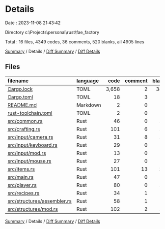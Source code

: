 # Details

Date : 2023-11-08 21:43:42

Directory c:\\Projects\\personal\\rust\\fae_factory

Total : 16 files,  4349 codes, 36 comments, 520 blanks, all 4905 lines

[Summary](results.md) / Details / [Diff Summary](diff.md) / [Diff Details](diff-details.md)

## Files
| filename | language | code | comment | blank | total |
| :--- | :--- | ---: | ---: | ---: | ---: |
| [Cargo.lock](/Cargo.lock) | TOML | 3,658 | 2 | 389 | 4,049 |
| [Cargo.toml](/Cargo.toml) | TOML | 18 | 3 | 6 | 27 |
| [README.md](/README.md) | Markdown | 2 | 0 | 1 | 3 |
| [rust-toolchain.toml](/rust-toolchain.toml) | TOML | 2 | 0 | 1 | 3 |
| [src/common.rs](/src/common.rs) | Rust | 46 | 0 | 13 | 59 |
| [src/crafting.rs](/src/crafting.rs) | Rust | 101 | 6 | 12 | 119 |
| [src/input/camera.rs](/src/input/camera.rs) | Rust | 31 | 8 | 10 | 49 |
| [src/input/keyboard.rs](/src/input/keyboard.rs) | Rust | 29 | 0 | 6 | 35 |
| [src/input/mod.rs](/src/input/mod.rs) | Rust | 13 | 0 | 5 | 18 |
| [src/input/mouse.rs](/src/input/mouse.rs) | Rust | 27 | 0 | 7 | 34 |
| [src/items.rs](/src/items.rs) | Rust | 101 | 13 | 20 | 134 |
| [src/main.rs](/src/main.rs) | Rust | 47 | 0 | 4 | 51 |
| [src/player.rs](/src/player.rs) | Rust | 80 | 0 | 16 | 96 |
| [src/recipes.rs](/src/recipes.rs) | Rust | 34 | 1 | 6 | 41 |
| [src/structures/assembler.rs](/src/structures/assembler.rs) | Rust | 58 | 1 | 7 | 66 |
| [src/structures/mod.rs](/src/structures/mod.rs) | Rust | 102 | 2 | 17 | 121 |

[Summary](results.md) / Details / [Diff Summary](diff.md) / [Diff Details](diff-details.md)
